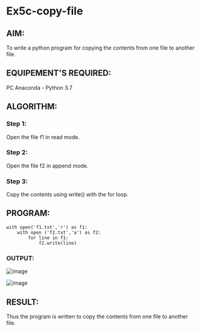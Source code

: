 # Ex5c-copy-file
## AIM:
To write a python program for copying the contents from one file to another file.
## EQUIPEMENT'S REQUIRED: 
PC
Anaconda - Python 3.7
## ALGORITHM: 
### Step 1:
Open the file f1 in read mode.
### Step 2: 
Open the file f2 in append mode.
### Step 3: 
Copy the contents using write() with the for loop.

## PROGRAM:
```
with open('f1.txt','r') as f1:
    with open ('f2.txt','a') as f2:
        for line in f1:
            f2.write(line)
```
### OUTPUT:
![image](https://github.com/Kishorekumar22060/copy-file/assets/141472136/f103a7fa-12bb-4248-869f-b41b01bcd4c0)

![image](https://github.com/Kishorekumar22060/copy-file/assets/141472136/9255b39b-5532-41bb-ae65-8ce2130a9061)


## RESULT:
Thus the program is written to copy the contents from one file to another file.
